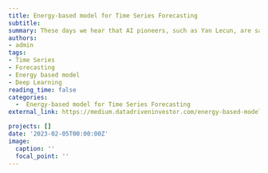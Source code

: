 ```yaml
---
title: Energy-based model for Time Series Forecasting
subtitle:
summary: These days we hear that AI pioneers, such as Yan Lecun, are saying that the future of AI to reach human intelligence is not reinforcement learning but self-supervised learning. Energy-based models are a type of generative model performs in a self-supervised manner that has taken a lot of attention in recent years. This article describes ScoreGrad as a multivariate Probabilistic Time Series Forecasting with Continuous Energy-based Generative Models, from its architecture to performance. Thus, if you are interested in time-series forecasting and how we can use state-of-the-art -generative- models for this difficult task, you are invited to read this article.
authors:
- admin
tags:
- Time Series
- Forecasting
- Energy based model
- Deep Learning
reading_time: false
categories:
  -  Energy-based model for Time Series Forecasting
external_link: https://medium.datadriveninvestor.com/energy-based-model-time-series-forecasting-1a94e5817d0e

projects: []
date: '2023-02-05T00:00:00Z'
image:
  caption: ''
  focal_point: ''
---
```


[//]: # (---)

[//]: # (title: Energy-based model for Time Series Forecasting)

[//]: # (subtitle: Energy-based model for Time Series Forecasting)

[//]: # (# Summary for listings and search engines)

[//]: # (summary: )

[//]: # ()
[//]: # (# Link this post with a project)

[//]: # (projects: [])

[//]: # (external_link: https://medium.com/datadriveninvestor/energy-based-model-time-series-forecasting-1a94e5817d0e)

[//]: # (# Date published)

[//]: # (date: '2023-04-27T00:00:00Z')

[//]: # ()
[//]: # (# Date updated)

[//]: # (# lastmod: '2020-12-13T00:00:00Z')

[//]: # ()
[//]: # (# Is this an unpublished draft?)

[//]: # (draft: false)

[//]: # ()
[//]: # (# Show this page in the Featured widget?)

[//]: # (featured: true)

[//]: # ()
[//]: # (# Featured image)

[//]: # (# Place an image named `featured.jpg/png` in this page's folder and customize its options here.)

[//]: # (image:)

[//]: # (  caption: 'Image credit: [**Unsplash**]&#40;https://unsplash.com/photos/CpkOjOcXdUY&#41;')

[//]: # (  focal_point: '')

[//]: # (  placement: 2)

[//]: # (  preview_only: false)



[//]: # ()


[//]: # ()
[//]: # ()
[//]: # (---)

